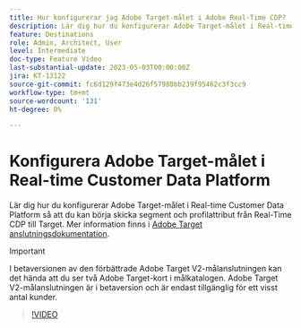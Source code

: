 ```yaml
---
title: Hur konfigurerar jag Adobe Target-målet i Adobe Real-Time CDP?
description: Lär dig hur du konfigurerar Adobe Target-målet i Real-time Customer Data Platform så att du kan börja skicka segment och profilattribut från Real-Time CDP till Target.
feature: Destinations
role: Admin, Architect, User
level: Intermediate
doc-type: Feature Video
last-substantial-update: 2023-05-03T00:00:00Z
jira: KT-13122
source-git-commit: fc6d129f473e4d26f57980bb239f95462c3f3cc9
workflow-type: tm+mt
source-wordcount: '131'
ht-degree: 0%

---
```


# Konfigurera Adobe Target-målet i Real-time Customer Data Platform

Lär dig hur du konfigurerar Adobe Target-målet i Real-time Customer Data Platform så att du kan börja skicka segment och profilattribut från Real-Time CDP till Target. Mer information finns i [Adobe Target anslutningsdokumentation](https://experienceleague.adobe.com/docs/experience-platform/destinations/catalog/personalization/adobe-target-connection.html).

>[!IMPORTANT]
>
>I betaversionen av den förbättrade Adobe Target V2-målanslutningen kan det hända att du ser två Adobe Target-kort i målkatalogen. Adobe Target V2-målanslutningen är i betaversion och är endast tillgänglig för ett visst antal kunder.

>[!VIDEO](https://video.tv.adobe.com/v/3418799/?learn=on)
